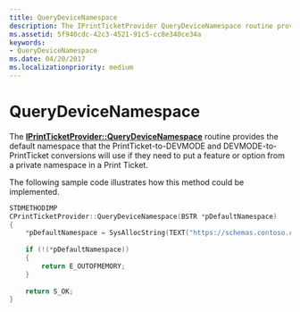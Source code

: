 ```yaml
---
title: QueryDeviceNamespace
description: The IPrintTicketProvider QueryDeviceNamespace routine provides the default namespace that the PrintTicket-to-DEVMODE and DEVMODE-to-PrintTicket conversions will use if they need to put a feature or option from a private namespace in a Print Ticket.
ms.assetid: 5f940cdc-42c3-4521-91c5-cc8e340ce34a
keywords:
- QueryDeviceNamespace
ms.date: 04/20/2017
ms.localizationpriority: medium
---
```


# QueryDeviceNamespace


The [**IPrintTicketProvider::QueryDeviceNamespace**](https://docs.microsoft.com/previous-versions/windows/hardware/drivers/ff554378(v=vs.85)) routine provides the default namespace that the PrintTicket-to-DEVMODE and DEVMODE-to-PrintTicket conversions will use if they need to put a feature or option from a private namespace in a Print Ticket.

The following sample code illustrates how this method could be implemented.

```cpp
STDMETHODIMP
CPrintTicketProvider::QueryDeviceNamespace(BSTR *pDefaultNamespace)
{
    *pDefaultNamespace = SysAllocString(TEXT("https://schemas.contoso.com/printers/seriesA/v.1.0"));
    
    if (!(*pDefaultNamespace))
    {
        return E_OUTOFMEMORY;
    }
 
    return S_OK;
}
```

 

 




